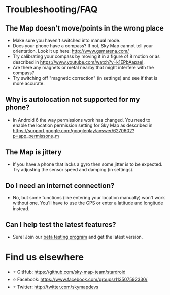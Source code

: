 # Troubleshooting/FAQ
## The Map doesn't move/points in the wrong place
*   Make sure you haven't switched into manual mode.
*   Does your phone have a compass? If not, Sky Map cannot tell your orientation. Look it up here: http://www.gsmarena.com/
*   Try calibrating your compass by moving it in a figure of 8 motion or as described in https://www.youtube.com/watch?v=k1EPbAapaeI.
*   Are there any magnets or metal nearby that might interfere with the compass? <br />
*   Try switching off "magnetic correction" (in settings) and see if that is more accurate.

## Why is autolocation not supported for my phone?
*    In Android 6 the way permissions work has changed. You need to enable the location permission setting for Sky Map as described in https://support.google.com/googleplay/answer/6270602?p=app_permissons_m

## The Map is jittery
*    If you have a phone that lacks a gyro then some jitter is to be expected. Try adjusting the sensor speed and damping (in settings).

## Do I need an internet connection?
*    No, but some functions (like entering your location manually) won't work without one. You'll have to use the GPS or enter a latitude and longitude instead.

## Can I help test the latest features?
*    Sure! Join our [beta testing program](https://play.google.com/apps/testing/com.google.android.stardroid) and get the latest version. 

# Find us elsewhere
*    ⭐ GitHub: https://github.com/sky-map-team/stardroid
*    ⭐ Facebook: https://www.facebook.com/groups/113507592330/
*    ⭐ Twitter: http://twitter.com/skymapdevs
